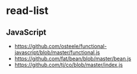 # read-list

## JavaScript

- https://github.com/osteele/functional-javascript/blob/master/functional.js
- https://github.com/fat/bean/blob/master/bean.js
- https://github.com/tj/co/blob/master/index.js
